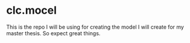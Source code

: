 # clc.mocel

This is the repo I will be using for creating the model I will create for my master thesis. So expect great things.
